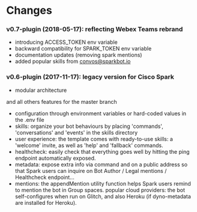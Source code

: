 # Changes

### v0.7-plugin (2018-05-17): reflecting Webex Teams rebrand
   - introducing ACCESS_TOKEN env variable
   - backward compatibility for SPARK_TOKEN env variable
   - documentation updates (removing spark mentions)
   - added popular skills from convos@sparkbot.io

### v0.6-plugin (2017-11-17): legacy version for Cisco Spark
   - modular architecture
   
and all others features for the master branch

   - configuration through environment variables or hard-coded values in the .env file
   - skills: organize your bot behaviours by placing 'commands', 'conversations' and 'events' in the skills directory
   - user experience: the template comes with ready-to-use skills: a 'welcome' invite, as well as 'help' and 'fallback' commands.
   - healthcheck: easily check that everything goes well by hitting the ping endpoint automatically exposed.
   - metadata: expose extra info via command and on a public address so that Spark users can inquire on Bot Author / Legal mentions / Healthcheck endpoint...
   - mentions: the appendMention utility function helps Spark users remind to mention the bot in Group spaces.
popular cloud providers: the bot self-configures when run on Glitch, and also Heroku (if dyno-metadata are installed for Heroku).
